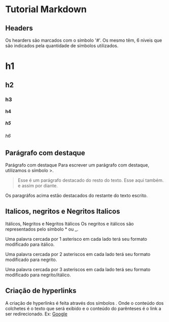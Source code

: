 # Tutorial Markdown

## Headers

Os hearders são marcados com o símbolo '#'. Os mesmo têm, 6 níveis que são indicados pela quantidade de símbolos utilizados.

# h1

## h2

### h3

#### h4

##### h5

###### h6

## Parágrafo com destaque

Parágrafo com destaque
Para escrever um parágrafo com destaque, utilizamos o símbolo >.

>Esse é um parágrafo destacado do resto do texto. Esse aqui também. e assim por diante.

Os paragráfos acima estão destacados do restante do texto escrito.

## Italicos, negritos e Negritos Italicos
Itálicos, Negritos e Negritos Itálicos
Os negritos e itálicos são representados pelo símbolo * ou _.

Uma palavra cercada por 1 asterisco em cada lado terá seu formato modificado para itálico.

Uma palavra cercada por 2 asteriscos em cada lado terá seu formato modificado para negrito.

Uma palavra cercada por 3 asteriscos em cada lado terá seu formato modificado para negrito/itálico.

## Criação de hyperlinks
A criação de hyperlinks é feita através dos símbolos [](). Onde o conteúdo dos colchetes é o texto que será exibido e o conteúdo do parênteses é o link a ser redirecionado.
Ex: [Google](www.google.com)